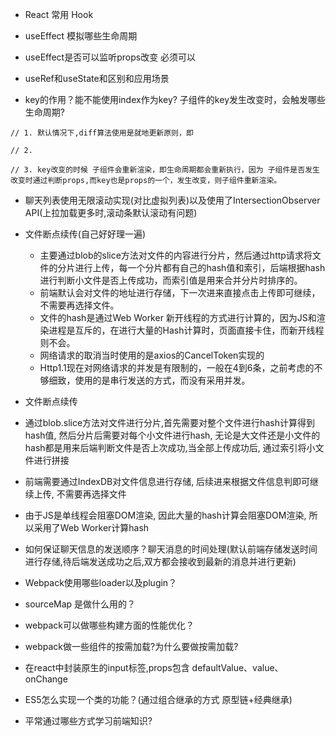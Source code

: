 -  React 常用 Hook



- useEffect 模拟哪些生命周期



- useEffect是否可以监听props改变
必须可以


- useRef和useState和区别和应用场景



- key的作用？能不能使用index作为key? 子组件的key发生改变时，会触发哪些生命周期?

```react
// 1. 默认情况下,diff算法使用是就地更新原则，即

// 2. 

// 3. key改变的时候 子组件会重新渲染，即生命周期都会重新执行，因为 子组件是否发生改变时通过判断props,而key也是props的一个，发生改变，则子组件重新渲染。
```



- 聊天列表使用无限滚动实现(对比虚拟列表)以及使用了IntersectionObserver API(上拉加载更多时,滚动条默认滚动有问题)



- 文件断点续传(自己好好理一遍)
  - 主要通过blob的slice方法对文件的内容进行分片，然后通过http请求将文件的分片进行上传，每一个分片都有自己的hash值和索引，后端根据hash进行判断小文件是否上传成功，而索引值是用来合并分片时排序的。
  - 前端默认会对文件的地址进行存储，下一次进来直接点击上传即可继续，不需要再选择文件。
  - 文件的hash是通过Web Worker 新开线程的方式进行计算的，因为JS和渲染进程是互斥的，在进行大量的Hash计算时，页面直接卡住，而新开线程则不会。
  - 网络请求的取消当时使用的是axios的CancelToken实现的
  - Http1.1现在对网络请求的并发是有限制的，一般在4到6条，之前考虑的不够细致，使用的是串行发送的方式，而没有采用并发。

- 文件断点续传
 - 通过blob.slice方法对文件进行分片,首先需要对整个文件进行hash计算得到hash值, 然后分片后需要对每个小文件进行hash, 无论是大文件还是小文件的hash都是用来后端判断文件是否上次成功,当全部上传成功后, 通过索引将小文件进行拼接
 - 前端需要通过IndexDB对文件信息进行存储, 后续进来根据文件信息判即可继续上传, 不需要再选择文件
 - 由于JS是单线程会阻塞DOM渲染, 因此大量的hash计算会阻塞DOM渲染, 所以采用了Web Worker计算hash

- 如何保证聊天信息的发送顺序？聊天消息的时间处理(默认前端存储发送时间进行存储,待后端发送成功之后,双方都会接收到最新的消息并进行更新)



- Webpack使用哪些loader以及plugin？



- sourceMap 是做什么用的？



- webpack可以做哪些构建方面的性能优化？



- webpack做一些组件的按需加载?为什么要做按需加载?



- 在react中封装原生的input标签,props包含 defaultValue、value、onChange



- ES5怎么实现一个类的功能？(通过组合继承的方式 原型链+经典继承)



- 平常通过哪些方式学习前端知识?